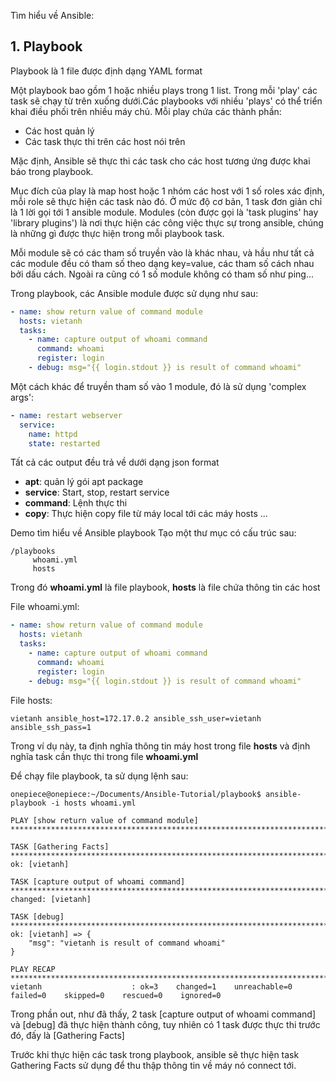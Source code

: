 Tìm hiểu về Ansible:
## 1. Playbook
Playbook là 1 file được định dạng YAML format

Một playbook bao gồm 1 hoặc nhiều plays trong 1 list. Trong mỗi 'play' các task sẽ chạy từ trên xuống dưới.Các playbooks với nhiều 'plays' có thể triển khai điều phối trên nhiều máy chủ. Mỗi play chứa các thành phần:
* Các host quản lý
* Các task thực thi trên các host nói trên

Mặc định, Ansible sẽ thực thi các task cho các host tương ứng được khai báo trong playbook. 

Mục đích của play là map host hoặc 1 nhóm các host với 1 số roles xác định, mỗi role sẽ thực hiện các task nào đó. Ở mức độ cơ bản, 1 task đơn giản chỉ là 1 lời gọi tới 1 ansible module. Modules (còn được gọi là 'task plugins' hay 'library plugins') là nơi thực hiện các công việc thực sự trong ansible, chúng là những gì được thực hiện trong mỗi playbook task.

Mỗi module sẽ có các tham số truyền vào là khác nhau, và hầu như tất cả các module đều có tham số theo dạng key=value, các tham số cách nhau bởi dấu cách. Ngoài ra cũng có 1 số module không có tham số như ping...

Trong playbook, các Ansible module được sử dụng như sau:

```yaml
- name: show return value of command module
  hosts: vietanh
  tasks:
    - name: capture output of whoami command
      command: whoami
      register: login
    - debug: msg="{{ login.stdout }} is result of command whoami"
```

Một cách khác để truyền tham số vào 1 module, đó là sử dụng 'complex args':

```yaml
- name: restart webserver
  service:
    name: httpd
    state: restarted
```
Tất cả các output đều trả về dưới dạng json format
- **apt**: quản lý gói apt package
- **service**: Start, stop, restart service
- **command**: Lệnh thực thi
- **copy**: Thực hiện copy file từ máy local tới các máy hosts
...

Demo tìm hiểu về Ansible playbook
Tạo một thư mục có cấu trúc sau:

```
/playbooks
     whoami.yml
     hosts
```
Trong đó **whoami.yml** là file playbook, **hosts** là file chứa thông tin các host

File whoami.yml:
```yaml
- name: show return value of command module
  hosts: vietanh
  tasks:
    - name: capture output of whoami command
      command: whoami
      register: login
    - debug: msg="{{ login.stdout }} is result of command whoami"
```

File hosts:
```
vietanh ansible_host=172.17.0.2 ansible_ssh_user=vietanh ansible_ssh_pass=1
```
Trong ví dụ này, ta định nghĩa thông tin máy host trong file **hosts** và định nghĩa task cần thực thi trong file **whoami.yml** 

Để chạy file playbook, ta sử dụng lệnh sau:
```
onepiece@onepiece:~/Documents/Ansible-Tutorial/playbook$ ansible-playbook -i hosts whoami.yml 

PLAY [show return value of command module] *******************************************************************************************************

TASK [Gathering Facts] ***************************************************************************************************************************
ok: [vietanh]

TASK [capture output of whoami command] **********************************************************************************************************
changed: [vietanh]

TASK [debug] *************************************************************************************************************************************
ok: [vietanh] => {
    "msg": "vietanh is result of command whoami"
}

PLAY RECAP ***************************************************************************************************************************************
vietanh                    : ok=3    changed=1    unreachable=0    failed=0    skipped=0    rescued=0    ignored=0   
```
Trong phần out, như đã thấy, 2 task [capture output of whoami command] và [debug] đã thực hiện thành công, tuy nhiên có 1 task được thực thi trước đó, đấy là [Gathering Facts]

Trước khi thực hiện các task trong playbook, ansible sẽ thực hiện task Gathering Facts sử dụng để thu thập thông tin về máy nó connect tới.

